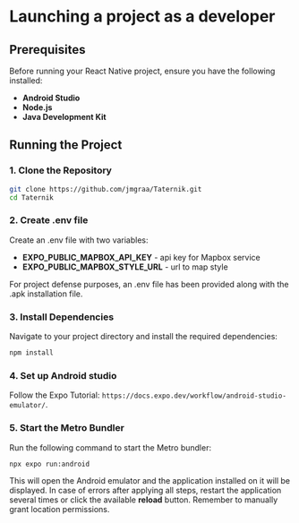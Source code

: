 # Launching a project as a developer

## Prerequisites
Before running your React Native project, ensure you have the following installed:
- **Android Studio**
- **Node.js**
- **Java Development Kit**

## Running the Project

### 1. Clone the Repository
```bash
git clone https://github.com/jmgraa/Taternik.git
cd Taternik
```

### 2. Create .env file
Create an .env file with two variables:  
- **EXPO_PUBLIC_MAPBOX_API_KEY** - api key for Mapbox service
- **EXPO_PUBLIC_MAPBOX_STYLE_URL** - url to map style

For project defense purposes, an .env file has been provided along with the .apk installation file.

### 3. Install Dependencies
Navigate to your project directory and install the required dependencies:
```bash
npm install
```

### 4. Set up Android studio
Follow the Expo Tutorial: `https://docs.expo.dev/workflow/android-studio-emulator/`.

### 5. Start the Metro Bundler
Run the following command to start the Metro bundler:
```bash
npx expo run:android
```
This will open the Android emulator and the application installed on it will be displayed.
In case of errors after applying all steps, restart the application several times or click the available **reload** button. Remember to manually grant location permissions.
